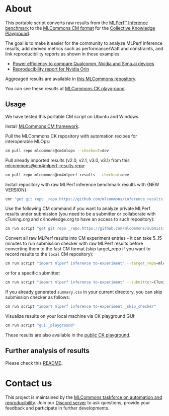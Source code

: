 ﻿# About

This portable script converts raw results from the [MLPerf™ Inference benchmark]( https://github.com/mlcommons/inference )
to the [MLCommons CM format](https://github.com/mlcommons/ck) for the [Collective Knowledge Playground](https://x.cKnowledge.org).

The goal is to make it easier for the community to analyze MLPerf inference results, 
add derived metrics such as performance/Watt and constraints,
and link reproducibility reports as shown in these examples:
* [Power efficiency to compare Qualcomm, Nvidia and Sima.ai devices](https://cKnowledge.org/mlcommons-mlperf-inference-gui-derived-metrics-and-conditions)
* [Reproducibility report for Nvidia Orin](https://access.cknowledge.org/playground/?action=experiments&name=mlperf-inference--v3.0--edge--closed--image-classification--offline&result_uid=3751b230c800434a)

Aggreaged results are available in [this MLCommons repository](https://github.com/mlcommons/cm4mlperf-results).

You can see these results at [MLCommons CK playground](https://access.cknowledge.org/playground/?action=experiments&tags=mlperf-inference,all).

## Usage

We have tested this portable CM script on Ubuntu and Windows.

Install [MLCommons CM framework](https://github.com/mlcommons/ck/blob/master/docs/installation.md).

Pull the MLCommons CK repository with automation recipes for interoperable MLOps:
```bash
cm pull repo mlcommons@cm4mlops --checkout=dev
```

Pull already imported results (v2.0, v2.1, v3.0, v3.1) from this [mlcommons@cm4mlperf-results repo](https://github.com/mlcommons/cm4mlperf-results):

```bash
cm pull repo mlcommons@cm4mlperf-results --checkout=dev
```

Install repository with raw MLPerf inference benchmark results with {NEW VERSION}:
```bash
cmr "get git repo _repo.https://github.com/mlcommons/inference_results_v{NEW VERSION}" --extra_cache_tags=mlperf-inference-results,version-{NEW VERSION} --time --space

```

Use the following CM command if you want to analyze private MLPerf results under submission 
(you need to be a submitter or collaborate with cTuning.org and cKnowledge.org to have an access to such repository):

```bash
cm run script "get git repo _repo.https://github.com/mlcommons/submissions_inference_v4.0" --env.CM_GIT_CHECKOUT=main --extra_cache_tags=mlperf-inference-results,version-4.0-private --time --space
```

Convert all raw MLPerf results into CM experiment entries - it can take 5..15 minutes to run submission checker 
with raw MLPerf results before converting them to the fast CM format (skip target_repo if you want
to record results to the `local` CM repository):

```bash
cm run script "import mlperf inference to-experiment" --target_repo=mlcommons@cm4mlperf-results --time --space
```

or for a specific submitter:

```bash
cm run script "import mlperf inference to-experiment" --submitter=CTuning
```


If you already generated `summary.csv` in your current directory, you can skip submission checker as follows:

```bash
cm run script "import mlperf inference to-experiment _skip_checker"
```

Visualize results on your local machine via CK playground GUI:

```bash
cm run script "gui _playground"
```

These results are also available in the [public CK playground](https://access.cknowledge.org/playground/?action=experiments&tags=mlperf-inference,all).

## Further analysis of results

Please check this [README](https://github.com/mlcommons/cm4mlperf-results#how-to-update-this-repository-with-new-results).

# Contact us

This project is maintained by the [MLCommons taskforce on automation and reproducibility](https://cKnowledge.org/mlcommons-taskforce).
Join our [Discord server](https://discord.gg/JjWNWXKxwT) to ask questions, provide your feedback and participate in further developments.
